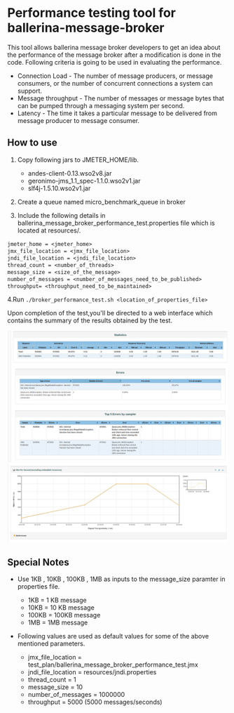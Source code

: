 # Performance testing tool for ballerina-message-broker 

This tool allows ballerina message broker developers to get an idea about the performance of the message broker after a modification is done in the code. Following criteria is going to be used in evaluating the performance.

- Connection Load  - The number of message producers, or message consumers, or the number of concurrent connections a system can support.
- Message throughput - The number of messages or message bytes that can be pumped through a messaging system per second.
- Latency - The time it takes a particular message to be delivered from message producer to message consumer.

## How to use 

1. Copy following jars to JMETER_HOME/lib.

    - andes-client-0.13.wso2v8.jar
    - geronimo-jms_1.1_spec-1.1.0.wso2v1.jar
    - slf4j-1.5.10.wso2v1.jar

2. Create a queue named micro_benchmark_queue in broker

3. Include the following details in ballerina_message_broker_performance_test.properties file which is located at resources/.
```properties
jmeter_home = <jmeter_home>
jmx_file_location = <jmx_file_location>
jndi_file_location = <jndi_file_location>
thread_count = <number_of_threads>
message_size = <size_of_the_message>
number_of_messages = <number_of_messages_need_to_be_published>
throughput= <throughput_need_to_be_maintained>
```
4.Run ```./broker_performance_test.sh <location_of_properties_file>```

Upon completion of the test,you'll be directed to a web interface which contains the summary of the results obtained by the test.

![statistics.png](scripts/images/Statistics.png)
![throughput.png](scripts/images/Throughput.png)

## Special Notes

- Use 1KB , 10KB , 100KB , 1MB as inputs to the message_size paramter in properties file.
    - 1KB = 1 KB message
    - 10KB = 10 KB message
    - 100KB = 100KB message
    - 1MB = 1MB message 
  
- Following values are used as default values for some of the above mentioned parameters.
    - jmx_file_location = test_plan/ballerina_message_broker_performance_test.jmx
    - jndi_file_location = resources/jndi.properties
    - thread_count = 1
    - message_size = 10
    - number_of_messages = 1000000
    - throughput = 5000 (5000 messages/seconds)
    



